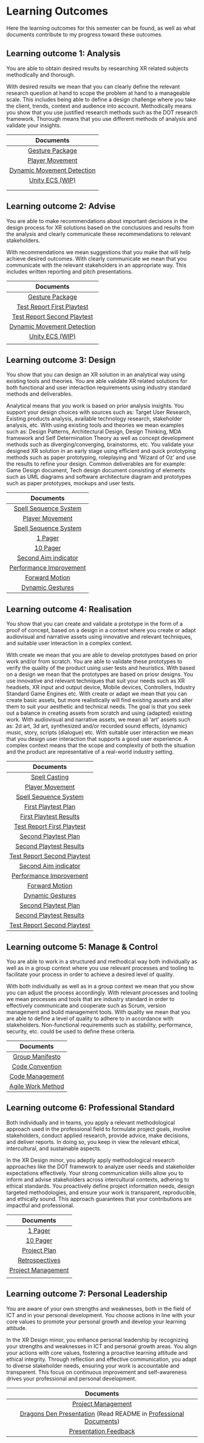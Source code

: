 # Learning Outcomes
Here the learning outcomes for this semester can be found, as well as what documents contribute to my progress toward these outcomes.


## Learning outcome 1: Analysis

You are able to obtain desired results by researching XR related subjects methodically and thorough.

With desired results we mean that you can clearly define the relevant research question at hand to scope the problem at hand to a manageable scale. This includes being able to define a design challenge where you take the client, trends, context and audience into account. Methodically means you show that you use justified research methods such as the DOT research framework. Thorough means that you use different methods of analysis and validate your insights.

|Documents|
|:-------:|
|[Gesture Package](1.%20Blast%20and%20Search/1.%20Research/1.%20Gesture%20Package.md)|
|[Player Movement](2.%20Secrets%20of%20Ignacios/1.%20Devlogs/01.%20Player%20Movement.md)|
|[Dynamic Movement Detection](3.%20Deep%20Dive/1.%20Research/1.%20Dynamic%20Movement%20Detection.md)|
|[Unity ECS (WIP)](2.%20Secrets%20of%20Ignacios/5.%20Research/01.%20Unity%20ECS.md)|
||
||

## Learning outcome 2: Advise

You are able to make recommendations about important decisions in the design process for XR solutions based on the conclusions and results from the analysis and clearly communicate these recommendations to relevant stakeholders.

With recommendations we mean suggestions that you make that will help achieve desired outcomes. With clearly communicate we mean that you communicate with the relevant stakeholders in an appropriate way. This includes written reporting and pitch presentations.

|Documents|
|:-------:|
|[Gesture Package](1.%20Blast%20and%20Search/1.%20Research/1.%20Gesture%20Package.md)|
|[Test Report First Playtest](2.%20Secrets%20of%20Ignacios/2.%20Playtests/03.%20Test%20Report%20First%20Playtest.md)|
|[Test Report Second Playtest](2.%20Secrets%20of%20Ignacios/2.%20Playtests/06.%20Test%20Report%20Second%20Playtest.md)|
|[Dynamic Movement Detection](3.%20Deep%20Dive/1.%20Research/1.%20Dynamic%20Movement%20Detection.md)|
|[Unity ECS (WIP)](2.%20Secrets%20of%20Ignacios/5.%20Research/01.%20Unity%20ECS.md)|
||

## Learning outcome 3: Design

You show that you can design an XR solution in an analytical way using existing tools and theories. You are able validate XR related solutions for both functional and user interaction requirements using industry standard methods and deliverables.

Analytical means that you work is based on prior analysis insights. You support your design choices with sources such as: Target User Research, Existing products analysis, available technology research, stakeholder analysis, etc. With using existing tools and theories we mean examples such as: Design Patterns, Architectural Design, Design Thinking, MDA framework and Self Determination Theory as well as concept development methods such as diverging/converging, brainstorms, etc. You validate your designed XR solution in an early stage using efficient and quick prototyping methods such as paper prototyping, roleplaying and ‘Wizard of Oz’ and use the results to refine your design. Common deliverables are for example: Game Design document, Tech design document consisting of elements such as UML diagrams and software architecture diagram and prototypes such as paper prototypes, mockups and user tests.

|Documents|
|:-------:|
|[Spell Sequence System](2.%20Secrets%20of%20Ignacios/1.%20Devlogs/02.%20Spell%20Sequence%20System.md) |
|[Player Movement](2.%20Secrets%20of%20Ignacios/1.%20Devlogs/01.%20Player%20Movement.md)|
|[Spell Sequence System](2.%20Secrets%20of%20Ignacios/1.%20Devlogs/02.%20Spell%20Sequence%20System.md) |
|[1 Pager](2.%20Secrets%20of%20Ignacios/3.%20Professional%20Documents/01.%20Secrets%20of%20Ignacios%201-pager.pdf)|
|[10 Pager](2.%20Secrets%20of%20Ignacios/3.%20Professional%20Documents/02.%20Secrets%20of%20Ignacios%2010-page%20GDD.pdf)|
|[Second Aim indicator](2.%20Secrets%20of%20Ignacios/1.%20Devlogs/05.%20Second%20Aim%20Indicator.md)|
|[Performance Improvement](2.%20Secrets%20of%20Ignacios/1.%20Devlogs/06.%20Performance%20Improvement.md)|
|[Forward Motion](3.%20Deep%20Dive/2.%20Devlogs/01.%20Forward%20Motion.md)|
|[Dynamic Gestures](3.%20Deep%20Dive/2.%20Devlogs/2.%202D%20Dynamic%20Gestures.md)|


## Learning outcome 4: Realisation

You show that you can create and validate a prototype in the form of a proof of concept, based on a design in a context where you create or adapt audiovisual and narrative assets using innovative and relevant techniques, and suitable user interaction in a complex context.

With create we mean that you are able to develop prototypes based on prior work and/or from scratch. You are able to validate these prototypes to verify the quality of the product using user tests and heuristics. With based on a design we mean that the prototypes are based on priosr designs. You use innovative and relevant techniques that suit your needs such as XR headsets, XR input and output device, Mobile devices, Controllers, Industry Standard Game Engines etc. With create or adapt we mean that you can create basic assets, but more realistically will find existing assets and alter them to suit your aesthetic and technical needs. The goal is that you seek out a balance in creating assets from scratch and using (adapted) existing work. With audiovisual and narrative assets, we mean all ‘art’ assets such as: 2d art, 3d art, synthesized and/or recorded sound effects, (dynamic) music, story, scripts (dialogue) etc. With suitable user interaction we mean that you design user interaction that supports a good user experience. A complex context means that the scope and complexity of both the situation and the product are representative of a real-world industry setting.

|Documents|
|:-------:|
|[Spell Casting](1.%20Blast%20and%20Search/2.Devlogs/1.%20Spell%20Casting.md)|
|[Player Movement](2.%20Secrets%20of%20Ignacios/1.%20Devlogs/01.%20Player%20Movement.md)|
|[Spell Sequence System](2.%20Secrets%20of%20Ignacios/1.%20Devlogs/02.%20Spell%20Sequence%20System.md) |
|[First Playtest Plan](2.%20Secrets%20of%20Ignacios/2.%20Playtests/01.%20First%20Playtest%20Plan.md)|
|[First Playtest Results](2.%20Secrets%20of%20Ignacios/2.%20Playtests/02.%20First%20Playtest%20Results.md)|
|[Test Report First Playtest](2.%20Secrets%20of%20Ignacios/2.%20Playtests/03.%20Test%20Report%20First%20Playtest.md)|
|[Second Playtest Plan](2.%20Secrets%20of%20Ignacios/2.%20Playtests/04.%20Second%20Playtest%20Plan.md)|
|[Second Playtest Results](2.%20Secrets%20of%20Ignacios/2.%20Playtests/05.%20Second%20Playtest%20Results.md)|
|[Test Report Second Playtest](2.%20Secrets%20of%20Ignacios/2.%20Playtests/06.%20Test%20Report%20Second%20Playtest.md)|
|[Second Aim indicator](2.%20Secrets%20of%20Ignacios/1.%20Devlogs/05.%20Second%20Aim%20Indicator.md)|
|[Performance Improvement](2.%20Secrets%20of%20Ignacios/1.%20Devlogs/06.%20Performance%20Improvement.md)|
|[Forward Motion](3.%20Deep%20Dive/2.%20Devlogs/01.%20Forward%20Motion.md)|
|[Dynamic Gestures](3.%20Deep%20Dive/2.%20Devlogs/2.%202D%20Dynamic%20Gestures.md)|
|[Second Playtest Plan](2.%20Secrets%20of%20Ignacios/2.%20Playtests/04.%20Second%20Playtest%20Plan.md)|
|[Second Playtest Results](2.%20Secrets%20of%20Ignacios/2.%20Playtests/05.%20Second%20Playtest%20Results.md)|
|[Test Report Second Playtest](2.%20Secrets%20of%20Ignacios/2.%20Playtests/06.%20Test%20Report%20Second%20Playtest.md)|

## Learning outcome 5: Manage & Control

You are able to work in a structured and methodical way both individually as well as in a group context where you use relevant processes and tooling to facilitate your process in order to achieve a desired level of quality.

With both individually as well as in a group context we mean that you show you can adjust the process accordingly. With relevant processes and tooling we mean processes and tools that are industry standard in order to effectively communicate and cooperate such as Scrum, version management and build management tools. With quality we mean that you are able to define a level of quality to adhere to in accordance with stakeholders. Non-functional requirements such as stability, performance, security, etc. could be used to define these criteria.

|Documents|
|:-------:|
|[Group Manifesto](2.%20Secrets%20of%20Ignacios/4.%20Project%20Management/1.%20Group%20Manifesto.md)|
|[Code Convention](2.%20Secrets%20of%20Ignacios/4.%20Project%20Management/2.%20Code%20Convention.md)|
|[Code Management](2.%20Secrets%20of%20Ignacios/4.%20Project%20Management/3.%20Code%20Management.md)|
|[Agile Work Method](2.%20Secrets%20of%20Ignacios/4.%20Project%20Management/4.%20Agile%20Work%20Method.md)|

## Learning outcome 6: Professional Standard

Both individually and in teams, you apply a relevant methodological approach used in the professional field to formulate project goals, involve stakeholders, conduct applied research, provide advice, make decisions, and deliver reports. In doing so, you keep in view the relevant ethical, intercultural, and sustainable aspects.

In the XR Design minor, you adeptly apply methodological research approaches like the DOT framework to analyze user needs and stakeholder expectations effectively. Your strong communication skills allow you to inform and advise stakeholders across intercultural contexts, adhering to ethical standards. You proactively define project information needs, design targeted methodologies, and ensure your work is transparent, reproducible, and ethically sound. This approach guarantees that your contributions are impactful and professional.

|Documents|
|:-------:|
|[1 Pager](2.%20Secrets%20of%20Ignacios/3.%20Professional%20Documents/01.%20Secrets%20of%20Ignacios%201-pager.pdf)|
|[10 Pager](2.%20Secrets%20of%20Ignacios/3.%20Professional%20Documents/02.%20Secrets%20of%20Ignacios%2010-page%20GDD.pdf)|
|[Project Plan](2.%20Secrets%20of%20Ignacios/3.%20Professional%20Documents/03.%20Secrets%20of%20Ignacios%20Project%20Plan.pdf)|
|[Retrospectives](2.%20Secrets%20of%20Ignacios/3.%20Professional%20Documents/04.%20Retrospectives.md)|
|[Project Management](2.%20Secrets%20of%20Ignacios/4.%20Project%20Management)|
||

## Learning outcome 7: Personal Leadership

You are aware of your own strengths and weaknesses, both in the field of ICT and in your personal development. You choose actions in line with your core values to promote your personal growth and develop your learning attitude.

In the XR Design minor, you enhance personal leadership by recognizing your strengths and weaknesses in ICT and personal growth areas. You align your actions with core values, fostering a proactive learning attitude and ethical integrity. Through reflection and effective communication, you adapt to diverse stakeholder needs, ensuring your work is accountable and transparent. This focus on continuous improvement and self-awareness drives your professional and personal development.

|Documents|
|:-------:|
|[Project Management](2.%20Secrets%20of%20Ignacios/4.%20Project%20Management)|
|[Dragons Den Presentation](2.%20Secrets%20of%20Ignacios/3.%20Professional%20Documents/05.%20Rogue%20Ape%20Dragons%20den%202.pdf) (Read README in [Professional Documents](2.%20Secrets%20of%20Ignacios/3.%20Professional%20Documents))|
|[Presentation Feedback](2.%20Secrets%20of%20Ignacios/3.%20Professional%20Documents/06.%20Presentation%20Feedback.md)|

